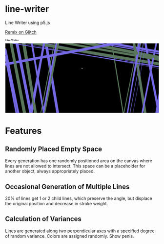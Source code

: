 # line-writer
Line Writer using p5.js

<a href="https://glitch.com/edit/#!/join/b07b987c-311b-41a8-b4fd-fb616fce06e5">Remix on Glitch</a>

![](ani.gif)


<h1>Features</h1>

<h2>
Randomly Placed Empty Space
</h2>
<p>
Every generation has one randomly positioned area on the canvas where lines are not allowed to intersect.  This space can be a placeholder for another object, always appropriately placed.
</p>

<h2>
Occasional Generation of Multiple Lines
</h2>
<p>
20% of lines get 1 or 2 child lines, which preserve the angle, but displace the original position and decrease in stroke weight.
</p>

<h2>
Calculation of Variances
</h2>
<p>
Lines are generated along two perpendicular axes with a specified degree of random variance. Colors are assigned randomly. Show penis.
</p>
